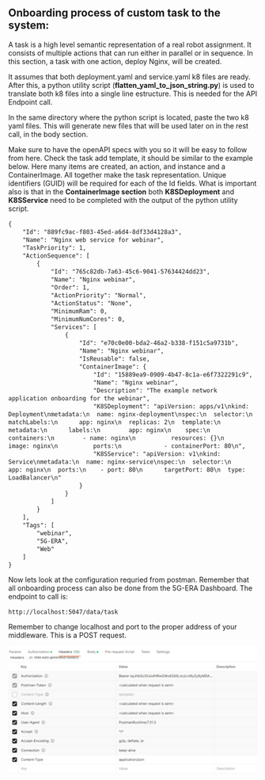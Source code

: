 ## Onboarding process of custom task to the system:

A task is a high level semantic representation of a real robot assignment. It consists of multiple actions that can run either in parallel or in sequence. In this section, a task with one action, deploy Nginx, will be created. 

It assumes that both deployment.yaml and service.yaml k8 files are ready. After this, a python utility script (**flatten_yaml_to_json_string.py**) is used to translate both k8 files into a single line estructure. This is needed for the API Endpoint call.

In the same directory where the python script is located, paste the two k8 yaml files. This will generate new files that will be used later on in the rest call, in the body section.

Make sure to have the openAPI specs with you so it will be easy to follow from here. Check the task add template, it should be similar to the example below. Here many items are created, an action, and instance and a ContainerImage. All together make the task representation. Unique identifiers (GUID) will be required for each of the Id fields. What is important also is that in the **ContainerImage section** both **K8SDeployment** and **K8SService** need to be completed with the output of the python utility script.

```
{
    "Id": "889fc9ac-f803-45ed-a6d4-8df33d4128a3",
    "Name": "Nginx web service for webinar",
    "TaskPriority": 1,
    "ActionSequence": [
        {
            "Id": "765c82db-7a63-45c6-9041-57634424dd23",
            "Name": "Nginx webinar",
            "Order": 1,
            "ActionPriority": "Normal",
            "ActionStatus": "None",
            "MinimumRam": 0,
            "MinimumNumCores": 0,
            "Services": [
                {
                    "Id": "e70c0e00-bda2-46a2-b338-f151c5a9731b",
                    "Name": "Nginx webinar",
                    "IsReusable": false,
                    "ContainerImage": {
                        "Id": "15889ea9-0909-4b47-8c1a-e6f7322291c9",
                        "Name": "Nginx webinar",
                        "Description": "The example network application onboarding for the webinar",
                        "K8SDeployment": "apiVersion: apps/v1\nkind: Deployment\nmetadata:\n  name: nginx-deployment\nspec:\n  selector:\n    matchLabels:\n      app: nginx\n  replicas: 2\n  template:\n    metadata:\n      labels:\n        app: nginx\n    spec:\n      containers:\n        - name: nginx\n          resources: {}\n          image: nginx\n          ports:\n            - containerPort: 80\n",
                        "K8SService": "apiVersion: v1\nkind: Service\nmetadata:\n  name: nginx-service\nspec:\n  selector:\n    app: nginx\n  ports:\n    - port: 80\n      targetPort: 80\n  type: LoadBalancer\n"
                    }
                }
            ]
        }
    ],
    "Tags": [
        "webinar",
        "5G-ERA",
        "Web"
    ]
}
```

Now lets look at the configuration requried from postman. Remember that all onboarding process can also be done from the 5G-ERA Dashboard. The endpoint to call is:

```
http://localhost:5047/data/task
```
Remember to change localhost and port to the proper address of your middleware. This is a POST request.

![image](img/header_task_post.png)
